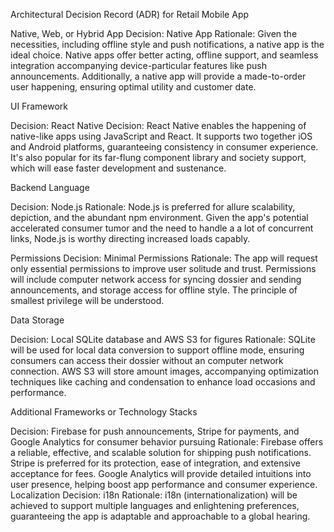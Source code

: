 Architectural Decision Record (ADR) for Retail Mobile App

Native, Web, or Hybrid App
Decision: Native App
Rationale: Given the necessities, including offline style and push notifications, a native app is the ideal choice. Native apps offer better acting, offline support, and seamless integration accompanying device-particular features like push announcements. Additionally, a native app will provide a made-to-order user happening, ensuring optimal utility and customer date.

UI Framework

Decision: React Native
Decision: React Native enables the happening of native-like apps using JavaScript and React. It supports two together iOS and Android platforms, guaranteeing consistency in consumer experience. It's also popular for its far-flung component library and society support, which will ease faster development and sustenance.

Backend Language

Decision: Node.js
Rationale: Node.js is preferred for allure scalability, depiction, and the abundant npm environment. Given the app's potential accelerated consumer tumor and the need to handle a a lot of concurrent links, Node.js is worthy directing increased loads capably.

Permissions
Decision: Minimal Permissions
Rationale: The app will request only essential permissions to improve user solitude and trust. Permissions will include computer network access for syncing dossier and sending announcements, and storage access for offline style. The principle of smallest privilege will be understood.

Data Storage

Decision: Local SQLite database and AWS S3 for figures
Rationale: SQLite will be used for local data conversion to support offline mode, ensuring consumers can access their dossier without an computer network connection. AWS S3 will store amount images, accompanying optimization techniques like caching and condensation to enhance load occasions and performance.

Additional Frameworks or Technology Stacks

Decision: Firebase for push announcements, Stripe for payments, and Google Analytics for consumer behavior pursuing
Rationale: Firebase offers a reliable, effective, and scalable solution for shipping push notifications. Stripe is preferred for its protection, ease of integration, and extensive acceptance for fees. Google Analytics will provide detailed intuitions into user presence, helping boost app performance and consumer experience. Localization Decision: i18n Rationale: i18n (internationalization) will be achieved to support multiple languages and enlightening preferences, guaranteeing the app is adaptable and approachable to a global hearing.

